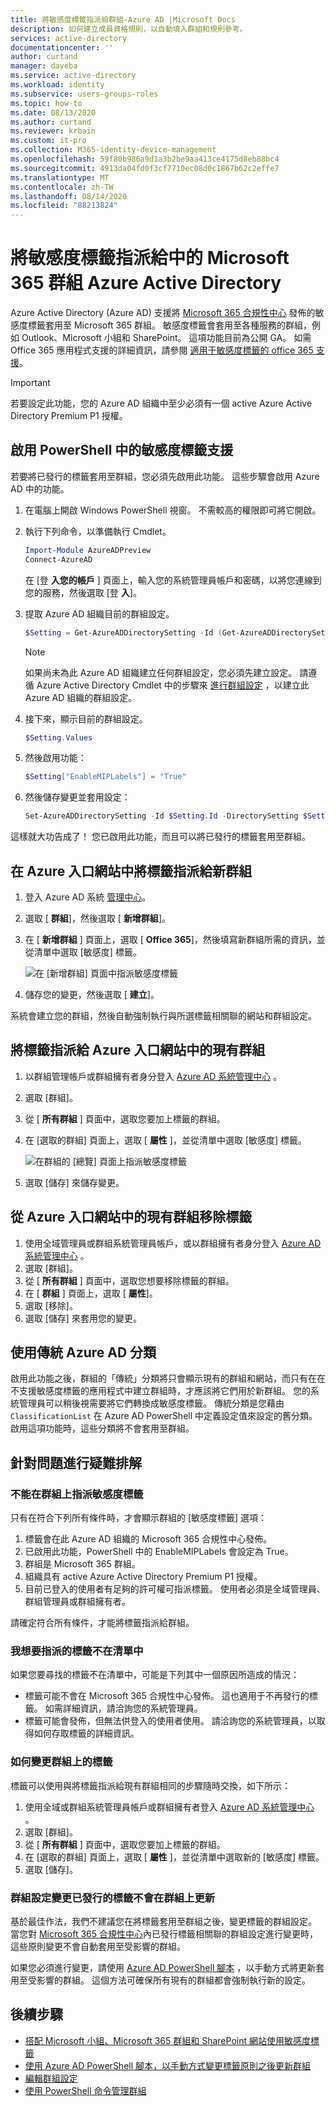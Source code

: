 ```yaml
---
title: 將敏感度標籤指派給群組-Azure AD |Microsoft Docs
description: 如何建立成員資格規則，以自動填入群組和規則參考。
services: active-directory
documentationcenter: ''
author: curtand
manager: daveba
ms.service: active-directory
ms.workload: identity
ms.subservice: users-groups-roles
ms.topic: how-to
ms.date: 08/13/2020
ms.author: curtand
ms.reviewer: krbain
ms.custom: it-pro
ms.collection: M365-identity-device-management
ms.openlocfilehash: 59f80b986a9d1a3b2be9aa413ce4175d8eb88bc4
ms.sourcegitcommit: 4913da04fd0f3cf7710ec08d0c1867b62c2effe7
ms.translationtype: MT
ms.contentlocale: zh-TW
ms.lasthandoff: 08/14/2020
ms.locfileid: "88213824"
---
```

# <a name="assign-sensitivity-labels-to-microsoft-365-groups-in-azure-active-directory"></a>將敏感度標籤指派給中的 Microsoft 365 群組 Azure Active Directory

Azure Active Directory (Azure AD) 支援將 [Microsoft 365 合規性中心](https://sip.protection.office.com/homepage) 發佈的敏感度標籤套用至 Microsoft 365 群組。 敏感度標籤會套用至各種服務的群組，例如 Outlook、Microsoft 小組和 SharePoint。 這項功能目前為公開 GA。 如需 Office 365 應用程式支援的詳細資訊，請參閱 [適用于敏感度標籤的 office 365 支援](https://docs.microsoft.com/microsoft-365/compliance/sensitivity-labels-teams-groups-sites#support-for-the-sensitivity-labels)。

> [!IMPORTANT]
> 若要設定此功能，您的 Azure AD 組織中至少必須有一個 active Azure Active Directory Premium P1 授權。

## <a name="enable-sensitivity-label-support-in-powershell"></a>啟用 PowerShell 中的敏感度標籤支援

若要將已發行的標籤套用至群組，您必須先啟用此功能。 這些步驟會啟用 Azure AD 中的功能。

1. 在電腦上開啟 Windows PowerShell 視窗。 不需較高的權限即可將它開啟。
1. 執行下列命令，以準備執行 Cmdlet。

    ```PowerShell
    Import-Module AzureADPreview
    Connect-AzureAD
    ```

    在 [登 **入您的帳戶** ] 頁面上，輸入您的系統管理員帳戶和密碼，以將您連線到您的服務，然後選取 [登 **入**]。
1. 提取 Azure AD 組織目前的群組設定。

    ```PowerShell
    $Setting = Get-AzureADDirectorySetting -Id (Get-AzureADDirectorySetting | where -Property DisplayName -Value "Group.Unified" -EQ).id
    ```

    > [!NOTE]
    > 如果尚未為此 Azure AD 組織建立任何群組設定，您必須先建立設定。 請遵循 Azure Active Directory Cmdlet 中的步驟來 [進行群組設定](https://docs.microsoft.com/azure/active-directory/users-groups-roles/groups-settings-cmdlets) ，以建立此 Azure AD 組織的群組設定。

1. 接下來，顯示目前的群組設定。

    ```PowerShell
    $Setting.Values
    ```

1. 然後啟用功能：

    ```PowerShell
    $Setting["EnableMIPLabels"] = "True"
    ```

1. 然後儲存變更並套用設定：

    ```PowerShell
    Set-AzureADDirectorySetting -Id $Setting.Id -DirectorySetting $Setting
    ```

這樣就大功告成了！ 您已啟用此功能，而且可以將已發行的標籤套用至群組。

## <a name="assign-a-label-to-a-new-group-in-azure-portal"></a>在 Azure 入口網站中將標籤指派給新群組

1. 登入 Azure AD 系統 [管理中心](https://aad.portal.azure.com)。
1. 選取 [ **群組**]，然後選取 [ **新增群組**]。
1. 在 [ **新增群組** ] 頁面上，選取 [ **Office 365**]，然後填寫新群組所需的資訊，並從清單中選取 [敏感度] 標籤。

   ![在 [新增群組] 頁面中指派敏感度標籤](./media/groups-assign-sensitivity-labels/new-group-page.png)

1. 儲存您的變更，然後選取 [ **建立**]。

系統會建立您的群組，然後自動強制執行與所選標籤相關聯的網站和群組設定。

## <a name="assign-a-label-to-an-existing-group-in-azure-portal"></a>將標籤指派給 Azure 入口網站中的現有群組

1. 以群組管理帳戶或群組擁有者身分登入 [Azure AD 系統管理中心](https://aad.portal.azure.com) 。
1. 選取 [群組]。
1. 從 [ **所有群組** ] 頁面中，選取您要加上標籤的群組。
1. 在 [選取的群組] 頁面上，選取 [ **屬性** ]，並從清單中選取 [敏感度] 標籤。

   ![在群組的 [總覽] 頁面上指派敏感度標籤](./media/groups-assign-sensitivity-labels/assign-to-existing.png)

1. 選取 [儲存] 來儲存變更。

## <a name="remove-a-label-from-an-existing-group-in-azure-portal"></a>從 Azure 入口網站中的現有群組移除標籤

1. 使用全域管理員或群組系統管理員帳戶，或以群組擁有者身分登入 [Azure AD 系統管理中心](https://aad.portal.azure.com) 。
1. 選取 [群組]。
1. 從 [ **所有群組** ] 頁面中，選取您想要移除標籤的群組。
1. 在 [ **群組** ] 頁面上，選取 [ **屬性**]。
1. 選取 [移除]。
1. 選取 [儲存] 來套用您的變更。

## <a name="using-classic-azure-ad-classifications"></a>使用傳統 Azure AD 分類

啟用此功能之後，群組的「傳統」分類將只會顯示現有的群組和網站，而只有在在不支援敏感度標籤的應用程式中建立群組時，才應該將它們用於新群組。 您的系統管理員可以稍後視需要將它們轉換成敏感度標籤。 傳統分類是您藉由 `ClassificationList` 在 Azure AD PowerShell 中定義設定值來設定的舊分類。 啟用這項功能時，這些分類將不會套用至群組。

## <a name="troubleshooting-issues"></a>針對問題進行疑難排解

### <a name="sensitivity-labels-are-not-available-for-assignment-on-a-group"></a>不能在群組上指派敏感度標籤

只有在符合下列所有條件時，才會顯示群組的 [敏感度標籤] 選項：

1. 標籤會在此 Azure AD 組織的 Microsoft 365 合規性中心發佈。
1. 已啟用此功能，PowerShell 中的 EnableMIPLabels 會設定為 True。
1. 群組是 Microsoft 365 群組。
1. 組織具有 active Azure Active Directory Premium P1 授權。
1. 目前已登入的使用者有足夠的許可權可指派標籤。 使用者必須是全域管理員、群組管理員或群組擁有者。

請確定符合所有條件，才能將標籤指派給群組。

### <a name="the-label-i-want-to-assign-is-not-in-the-list"></a>我想要指派的標籤不在清單中

如果您要尋找的標籤不在清單中，可能是下列其中一個原因所造成的情況：

- 標籤可能不會在 Microsoft 365 合規性中心發佈。 這也適用于不再發行的標籤。 如需詳細資訊，請洽詢您的系統管理員。
- 標籤可能會發佈，但無法供登入的使用者使用。 請洽詢您的系統管理員，以取得如何存取標籤的詳細資訊。

### <a name="how-to-change-the-label-on-a-group"></a>如何變更群組上的標籤

標籤可以使用與將標籤指派給現有群組相同的步驟隨時交換，如下所示：

1. 使用全域或群組系統管理員帳戶或群組擁有者登入 [Azure AD 系統管理中心](https://aad.portal.azure.com) 。
1. 選取 [群組]。
1. 從 [ **所有群組** ] 頁面中，選取您要加上標籤的群組。
1. 在 [選取的群組] 頁面上，選取 [ **屬性** ]，並從清單中選取新的 [敏感度] 標籤。
1. 選取 [儲存]。

### <a name="group-setting-changes-to-published-labels-are-not-updated-on-the-groups"></a>群組設定變更已發行的標籤不會在群組上更新

基於最佳作法，我們不建議您在將標籤套用至群組之後，變更標籤的群組設定。 當您對 [Microsoft 365 合規性中心](https://sip.protection.office.com/homepage)內已發行標籤相關聯的群組設定進行變更時，這些原則變更不會自動套用至受影響的群組。

如果您必須進行變更，請使用 [Azure AD PowerShell 腳本](https://github.com/microsoftgraph/powershell-aad-samples/blob/master/ReassignSensitivityLabelToO365Groups.ps1) ，以手動方式將更新套用至受影響的群組。 這個方法可確保所有現有的群組都會強制執行新的設定。

## <a name="next-steps"></a>後續步驟

- [搭配 Microsoft 小組、Microsoft 365 群組和 SharePoint 網站使用敏感度標籤](https://docs.microsoft.com/microsoft-365/compliance/sensitivity-labels-teams-groups-sites)
- [使用 Azure AD PowerShell 腳本，以手動方式變更標籤原則之後更新群組](https://github.com/microsoftgraph/powershell-aad-samples/blob/master/ReassignSensitivityLabelToO365Groups.ps1)
- [編輯群組設定](https://docs.microsoft.com/azure/active-directory/fundamentals/active-directory-groups-settings-azure-portal)
- [使用 PowerShell 命令管理群組](https://docs.microsoft.com/azure/active-directory/users-groups-roles/groups-settings-v2-cmdlets)
